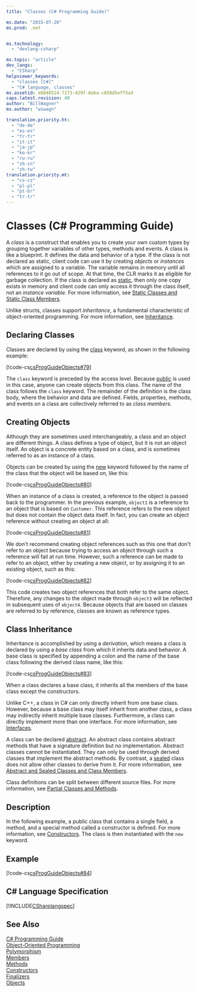 ```yaml
---
title: "Classes (C# Programming Guide)"

ms.date: "2015-07-20"
ms.prod: .net


ms.technology: 
  - "devlang-csharp"

ms.topic: "article"
dev_langs: 
  - "CSharp"
helpviewer_keywords: 
  - "classes [C#]"
  - "C# language, classes"
ms.assetid: e8848524-7273-429f-8aba-c658d5eff5ad
caps.latest.revision: 40
author: "BillWagner"
ms.author: "wiwagn"

translation.priority.ht: 
  - "de-de"
  - "es-es"
  - "fr-fr"
  - "it-it"
  - "ja-jp"
  - "ko-kr"
  - "ru-ru"
  - "zh-cn"
  - "zh-tw"
translation.priority.mt: 
  - "cs-cz"
  - "pl-pl"
  - "pt-br"
  - "tr-tr"
---
```

# Classes (C# Programming Guide)
A *class* is a construct that enables you to create your own custom types by grouping together variables of other types, methods and events. A class is like a blueprint. It defines the data and behavior of a type. If the class is not declared as static, client code can use it by creating *objects* or *instances* which are assigned to a variable. The variable remains in memory until all references to it go out of scope. At that time, the CLR marks it as eligible for garbage collection. If the class is declared as [static](../../../csharp/language-reference/keywords/static.md), then only one copy exists in memory and client code can only access it through the class itself, not an *instance variable*. For more information, see [Static Classes and Static Class Members](../../../csharp/programming-guide/classes-and-structs/static-classes-and-static-class-members.md).  
  
 Unlike structs, classes support *inheritance*, a fundamental characteristic of object-oriented programming. For more information, see [Inheritance](../../../csharp/programming-guide/classes-and-structs/inheritance.md).  
  
## Declaring Classes  
 Classes are declared by using the [class](../../../csharp/language-reference/keywords/class.md) keyword, as shown in the following example:  
  
 [!code-cs[csProgGuideObjects#79](../../../csharp/programming-guide/classes-and-structs/codesnippet/CSharp/classes_1.cs)]  
  
 The `class` keyword is preceded by the access level. Because [public](../../../csharp/language-reference/keywords/public.md) is used in this case, anyone can create objects from this class. The name of the class follows the `class` keyword. The remainder of the definition is the class body, where the behavior and data are defined. Fields, properties, methods, and events on a class are collectively referred to as *class members*.  
  
## Creating Objects  
 Although they are sometimes used interchangeably, a class and an object are different things. A class defines a type of object, but it is not an object itself. An object is a concrete entity based on a class, and is sometimes referred to as an instance of a class.  
  
 Objects can be created by using the [new](../../../csharp/language-reference/keywords/new.md) keyword followed by the name of the class that the object will be based on, like this:  
  
 [!code-cs[csProgGuideObjects#80](../../../csharp/programming-guide/classes-and-structs/codesnippet/CSharp/classes_2.cs)]  
  
 When an instance of a class is created, a reference to the object is passed back to the programmer. In the previous example, `object1` is a reference to an object that is based on `Customer`. This reference refers to the new object but does not contain the object data itself. In fact, you can create an object reference without creating an object at all:  
  
 [!code-cs[csProgGuideObjects#81](../../../csharp/programming-guide/classes-and-structs/codesnippet/CSharp/classes_3.cs)]  
  
 We don't recommend creating object references such as this one that don't refer to an object because trying to access an object through such a reference will fail at run time. However, such a reference can be made to refer to an object, either by creating a new object, or by assigning it to an existing object, such as this:  
  
 [!code-cs[csProgGuideObjects#82](../../../csharp/programming-guide/classes-and-structs/codesnippet/CSharp/classes_4.cs)]  
  
 This code creates two object references that both refer to the same object. Therefore, any changes to the object made through `object3` will be reflected in subsequent uses of `object4`. Because objects that are based on classes are referred to by reference, classes are known as reference types.  
  
## Class Inheritance  
 Inheritance is accomplished by using a *derivation*, which means a class is declared by using a *base class* from which it inherits data and behavior. A base class is specified by appending a colon and the name of the base class following the derived class name, like this:  
  
 [!code-cs[csProgGuideObjects#83](../../../csharp/programming-guide/classes-and-structs/codesnippet/CSharp/classes_5.cs)]  
  
 When a class declares a base class, it inherits all the members of the base class except the constructors.  
  
 Unlike C++, a class in C# can only directly inherit from one base class. However, because a base class may itself inherit from another class, a class may indirectly inherit multiple base classes. Furthermore, a class can directly implement more than one interface. For more information, see [Interfaces](../../../csharp/programming-guide/interfaces/index.md).  
  
 A class can be declared [abstract](../../../csharp/language-reference/keywords/abstract.md). An abstract class contains abstract methods that have a signature definition but no implementation. Abstract classes cannot be instantiated. They can only be used through derived classes that implement the abstract methods. By contrast, a [sealed](../../../csharp/language-reference/keywords/sealed.md) class does not allow other classes to derive from it. For more information, see [Abstract and Sealed Classes and Class Members](../../../csharp/programming-guide/classes-and-structs/abstract-and-sealed-classes-and-class-members.md).  
  
 Class definitions can be split between different source files. For more information, see [Partial Classes and Methods](../../../csharp/programming-guide/classes-and-structs/partial-classes-and-methods.md).  
  
## Description  
 In the following example, a public class that contains a single field, a method, and a special method called a constructor is defined. For more information, see [Constructors](../../../csharp/programming-guide/classes-and-structs/constructors.md). The class is then instantiated with the `new` keyword.  
  
## Example  
 [!code-cs[csProgGuideObjects#84](../../../csharp/programming-guide/classes-and-structs/codesnippet/CSharp/classes_6.cs)]  
  
## C# Language Specification  
 [!INCLUDE[CSharplangspec](~/includes/csharplangspec-md.md)]  
  
## See Also  
 [C# Programming Guide](../../../csharp/programming-guide/index.md)   
 [Object-Oriented Programming](../concepts/object-oriented-programming.md)   
 [Polymorphism](../../../csharp/programming-guide/classes-and-structs/polymorphism.md)   
 [Members](../../../csharp/programming-guide/classes-and-structs/members.md)   
 [Methods](../../../csharp/programming-guide/classes-and-structs/methods.md)   
 [Constructors](../../../csharp/programming-guide/classes-and-structs/constructors.md)   
 [Finalizers](../../../csharp/programming-guide/classes-and-structs/destructors.md)   
 [Objects](../../../csharp/programming-guide/classes-and-structs/objects.md)
